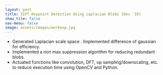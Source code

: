 ```yaml
---
layout: post
title: SIFT Keypoint Detection Using Laplacian Blobs (Dec '19)
show_tile: false
nav-menu: false
image: assets/images/workexp.jpg
---
```

<div>
		<ul>
			<li>Generated Laplacian scale space . Implemented difference of gaussian for efficiency.</li>
			<li>Implemented a non max suppression algorithm for reducing redundant blobs.</li>
			<li>Actuated functions like convolution, DFT, up sampling/downscaling, etc. to reduce execution time using OpenCV and Python.</li>
		</ul>
</div>